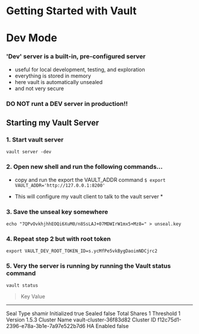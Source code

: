 # Getting Started with Vault

# Dev Mode
### 'Dev' server is a built-in, pre-configured server
- useful for local development, testing, and exploration
- everything is stored in memory
- here vault is automatically unsealed
- and not very secure
### DO NOT runt a DEV server in production!!

## Starting my Vault Server

### 1. Start vault server
`vault server -dev`

### 2. Open new shell and run the following commands...
- copy and run the export the VAULT_ADDR command
` $ export VAULT_ADDR='http://127.0.0.1:8200' `
* This will configure my vault client to talk to the vault server *

### 3. Save the unseal key somewhere
` echo "7QPvOvkhjhhEOQi6XuM0/n8SsLAJ+07MDWIrW1mx5+Mz8=" > unseal.key `

### 4. Repeat step 2  but with root token
` export VAULT_DEV_ROOT_TOKEN_ID=s.ycMfPe5vkBygDaoimNDCjrc2 `

### 5. Very the server is running by running the Vault status command
` vault status `

> Key             Value
---             -----
Seal Type       shamir
Initialized     true
Sealed          false
Total Shares    1
Threshold       1
Version         1.5.3
Cluster Name    vault-cluster-36f83d82
Cluster ID      f12c75d1-2396-e78a-3b1e-7a97e522b7d6
HA Enabled      false

